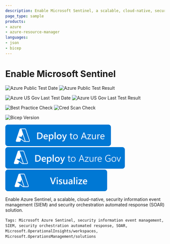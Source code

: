 ```yaml
---
description: Enable Microsoft Sentinel, a scalable, cloud-native, security information event management (SIEM) and security orchestration automated response (SOAR) solution.
page_type: sample
products:
- azure
- azure-resource-manager
languages:
- json
- bicep
---
```

# Enable Microsoft Sentinel

![Azure Public Test Date](https://azurequickstartsservice.blob.core.windows.net/badges/quickstarts/microsoft.operationsmanagement/azure-sentinel/PublicLastTestDate.svg)
![Azure Public Test Result](https://azurequickstartsservice.blob.core.windows.net/badges/quickstarts/microsoft.operationsmanagement/azure-sentinel/PublicDeployment.svg)

![Azure US Gov Last Test Date](https://azurequickstartsservice.blob.core.windows.net/badges/quickstarts/microsoft.operationsmanagement/azure-sentinel/FairfaxLastTestDate.svg)
![Azure US Gov Last Test Result](https://azurequickstartsservice.blob.core.windows.net/badges/quickstarts/microsoft.operationsmanagement/azure-sentinel/FairfaxDeployment.svg)

![Best Practice Check](https://azurequickstartsservice.blob.core.windows.net/badges/quickstarts/microsoft.operationsmanagement/azure-sentinel/BestPracticeResult.svg)
![Cred Scan Check](https://azurequickstartsservice.blob.core.windows.net/badges/quickstarts/microsoft.operationsmanagement/azure-sentinel/CredScanResult.svg)

![Bicep Version](https://azurequickstartsservice.blob.core.windows.net/badges/quickstarts/microsoft.operationsmanagement/azure-sentinel/BicepVersion.svg)

[![Deploy To Azure](https://raw.githubusercontent.com/Azure/azure-quickstart-templates/master/1-CONTRIBUTION-GUIDE/images/deploytoazure.svg?sanitize=true)](https://portal.azure.com/#create/Microsoft.Template/uri/https%3A%2F%2Fraw.githubusercontent.com%2FAzure%2Fazure-quickstart-templates%2Fmaster%2Fquickstarts%2Fmicrosoft.operationsmanagement%2Fazure-sentinel%2Fazuredeploy.json)
[![Deploy To Azure US Gov](https://raw.githubusercontent.com/Azure/azure-quickstart-templates/master/1-CONTRIBUTION-GUIDE/images/deploytoazuregov.svg?sanitize=true)](https://portal.azure.us/#create/Microsoft.Template/uri/https%3A%2F%2Fraw.githubusercontent.com%2FAzure%2Fazure-quickstart-templates%2Fmaster%2Fquickstarts%2Fmicrosoft.operationsmanagement%2Fazure-sentinel%2Fazuredeploy.json)
[![Visualize](https://raw.githubusercontent.com/Azure/azure-quickstart-templates/master/1-CONTRIBUTION-GUIDE/images/visualizebutton.svg?sanitize=true)](http://armviz.io/#/?load=https%3A%2F%2Fraw.githubusercontent.com%2FAzure%2Fazure-quickstart-templates%2Fmaster%2Fquickstarts%2Fmicrosoft.operationsmanagement%2Fazure-sentinel%2Fazuredeploy.json)

Enable Azure Sentinel, a scalable, cloud-native, security information event management (SIEM) and security orchestration automated response (SOAR) solution.

`Tags: Microsoft Azure Sentinel, security information event management, SIEM, security orchestration automated response, SOAR, Microsoft.OperationalInsights/workspaces, Microsoft.OperationsManagement/solutions`

